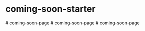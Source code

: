 # coming-soon-starter
#   c o m i n g - s o o n - p a g e  
 #   c o m i n g - s o o n - p a g e  
 #   c o m i n g - s o o n - p a g e  
 